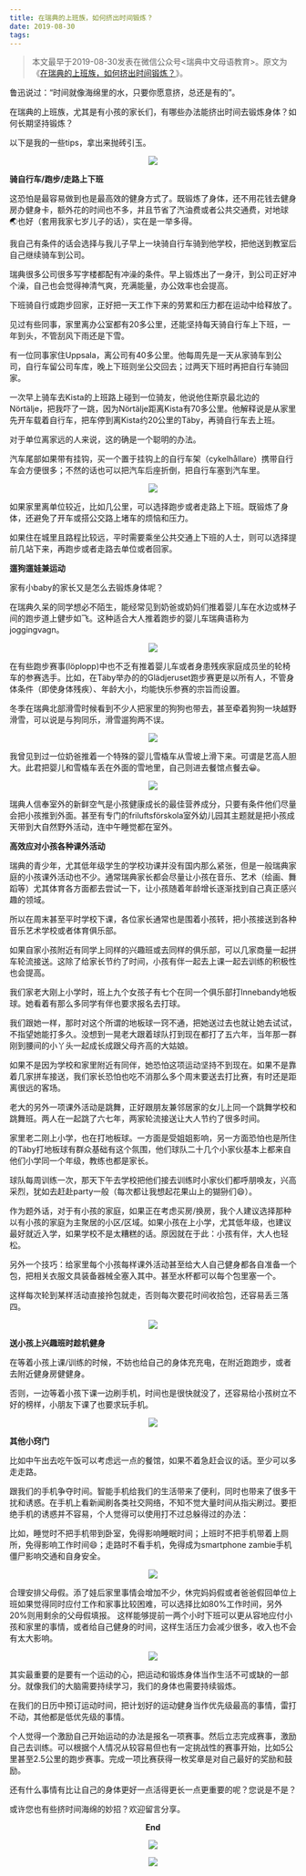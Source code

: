 ```yaml
---
title: 在瑞典的上班族，如何挤出时间锻炼？
date: 2019-08-30
tags:
---
```

> 本文最早于2019-08-30发表在微信公众号<瑞典中文母语教育>。原文为《[在瑞典的上班族，如何挤出时间锻炼？](https://mp.weixin.qq.com/s/B48LOhKk-h3dxQj_Z5xKyA)》。

鲁迅说过：“时间就像海绵里的水，只要你愿意挤，总还是有的”。

在瑞典的上班族，尤其是有小孩的家长们，有哪些办法能挤出时间去锻炼身体？如何长期坚持锻炼？

以下是我的一些tips，拿出来抛砖引玉。

<p align="center">
  <img src="/images/在瑞典的上班族，如何挤出时间锻炼？/runCommuting.webp" >
</p>

**骑自行车/跑步/走路上下班**  

这恐怕是最容易做到也是最高效的健身方式了。既锻炼了身体，还不用花钱去健身房办健身卡，额外花的时间也不多，并且节省了汽油费或者公共交通费，对地球🌏也好（套用我家七岁儿子的话），实在是一举多得。

我自己有条件的话会选择与我儿子早上一块骑自行车骑到他学校，把他送到教室后自己继续骑车到公司。

瑞典很多公司很多写字楼都配有冲澡的条件。早上锻炼出了一身汗，到公司正好冲个澡，自己也会觉得神清气爽，充满能量，办公效率也会提高。

下班骑自行或跑步回家，正好把一天工作下来的劳累和压力都在运动中给释放了。

见过有些同事，家里离办公室都有20多公里，还能坚持每天骑自行车上下班，一年到头，不管刮风下雨还是下雪。

有一位同事家住Uppsala，离公司有40多公里。他每周先是一天从家骑车到公司，自行车留公司车库，晚上下班则坐公交回去；过两天下班时再把自行车骑回家。

一次早上骑车去Kista的上班路上碰到一位骑友，他说他住斯京最北边的Nörtälje，把我吓了一跳，因为Nörtälje距离Kista有70多公里。他解释说是从家里先开车载着自行车，把车停到离Kista约20公里的Täby，再骑自行车去上班。

对于单位离家远的人来说，这的确是一个聪明的办法。

汽车尾部如果带有挂钩，买一个置于挂钩上的自行车架（cykelhållare）携带自行车会方便很多；不然的话也可以把汽车后座折倒，把自行车塞到汽车里。

<p align="center">
  <img src="/images/在瑞典的上班族，如何挤出时间锻炼？/挂自行车.webp" >
</p>

如果家里离单位较近，比如几公里，可以选择跑步或者走路上下班。既锻炼了身体，还避免了开车或搭公交路上堵车的烦恼和压力。  

如果住在城里且路程比较远，平时需要乘坐公共交通上下班的人士，则可以选择提前几站下来，再跑步或者走路去单位或者回家。


**遛狗遛娃兼运动**  

家有小baby的家长又是怎么去锻炼身体呢？

在瑞典久呆的同学想必不陌生，能经常见到奶爸或奶妈们推着婴儿车在水边或林子间的跑步道上健步如飞。这种适合大人推着跑步的婴儿车瑞典语称为joggingvagn。

<p align="center">
  <img src="/images/在瑞典的上班族，如何挤出时间锻炼？/joggingvagn.webp" >
</p>

在有些跑步赛事(löplopp)中也不乏有推着婴儿车或者身患残疾家庭成员坐的轮椅车的参赛选手。比如，在Täby举办的的Glädjeruset跑步赛更是以所有人，不管身体条件（即使身体残疾）、年龄大小，均能快乐参赛的宗旨而设置。  

冬季在瑞典北部滑雪时候看到不少人把家里的狗狗也带去，甚至牵着狗狗一块越野滑雪，可以说是与狗同乐，滑雪遛狗两不误。  

<p align="center">
  <img src="/images/在瑞典的上班族，如何挤出时间锻炼？/滑雪遛狗.webp" >
</p>

我曾见到过一位奶爸推着一个特殊的婴儿雪橇车从雪坡上滑下来。可谓是艺高人胆大。此君把婴儿和雪橇车丢在外面的雪地里，自己则进去餐馆点餐去😀。

<p align="center">
  <img src="/images/在瑞典的上班族，如何挤出时间锻炼？/滑雪溜娃.webp" >
</p>

瑞典人信奉室外的新鲜空气是小孩健康成长的最佳营养成分，只要有条件他们尽量会把小孩推到外面。甚至有专门的friluftsförskola室外幼儿园其主题就是把小孩成天带到大自然野外活动，连中午睡觉都在室外。

**高效应对小孩各种课外活动**

瑞典的青少年，尤其低年级学生的学校功课并没有国内那么紧张，但是一般瑞典家庭的小孩课外活动也不少。通常瑞典家长都会尽量让小孩在音乐、艺术（绘画、舞蹈等）尤其体育各方面都去尝试一下，让小孩随着年龄增长逐渐找到自己真正感兴趣的领域。

所以在周末甚至平时学校下课，各位家长通常也是围着小孩转，把小孩接送到各种音乐艺术学校或者体育俱乐部。

如果自家小孩附近有同学上同样的兴趣班或去同样的俱乐部，可以几家商量一起拼车轮流接送。这除了给家长节约了时间，小孩有伴一起去上课一起去训练的积极性也会提高。

我们家老大刚上小学时，班上九个女孩子有七个在同一个俱乐部打Innebandy地板球。她看着有那么多同学有伴也要求报名去打球。

我们跟她一样，那时对这个所谓的地板球一窍不通，把她送过去也就让她去试试，不指望她能打多久。没想到一晃老大跟着球队打到现在都打了五六年，当年那一群刚到腰间的小丫头一起成长成跟父母齐高的大姑娘。

如果不是因为学校和家里附近有同伴，她恐怕这项运动坚持不到现在。如果不是靠着几家拼车接送，我们家长恐怕也吃不消那么多个周末要送去打比赛，有时还是距离很远的客场。

老大的另外一项课外活动是跳舞，正好跟朋友兼邻居家的女儿上同一个跳舞学校和跳舞班。两人在一起跳了六七年，两家轮流接送让大人节约了很多时间。

家里老二刚上小学，也在打地板球。一方面是受姐姐影响，另一方面恐怕也是所住的Täby打地板球有群众基础有这个氛围，他们球队二十几个小家伙基本上都来自他们小学同一个年级，教练也都是家长。

球队每周训练一次，那天下午去学校把他们接去训练时小家伙们都呼朋唤友，兴高采烈，犹如去赶赴party一般（每次都让我想起花果山上的猢狲们😄）。

作为题外话，对于有小孩的家庭，如果正在考虑买房/换房，我个人建议选择那种以有小孩的家庭为主聚居的小区/区域。如果小孩在上小学，尤其低年级，也建议最好就近入学，如果学校不是太糟糕的话。原因就在于此：小孩有伴，大人也轻松。

另外一个技巧：给家里每个小孩每样课外活动甚至给大人自己健身都各自准备一个包，把相关衣服文具装备器械全塞入其中。甚至水杯都可以每个包里塞一个。

这样每次轮到某样活动直接拎包就走，否则每次要花时间收拾包，还容易丢三落四。  

<p align="center">
  <img src="/images/在瑞典的上班族，如何挤出时间锻炼？/运动包分类.webp" >
</p>

**送小孩上兴趣班时趁机健身**  

在等着小孩上课/训练的时候，不妨也给自己的身体充充电，在附近跑跑步，或者去附近健身房健健身。

否则，一边等着小孩下课一边刷手机，时间也是很快就没了，还容易给小孩树立不好的榜样，小朋友下课了也要求玩手机。

<p align="center">
  <img src="/images/在瑞典的上班族，如何挤出时间锻炼？/gym.webp" >
</p>

**其他小窍门**

比如中午出去吃午饭可以考虑远一点的餐馆，如果不着急赶会议的话。至少可以多走走路。

跟我们的手机争夺时间。智能手机给我们的生活带来了便利，同时也带来了很多干扰和诱惑。在手机上看新闻刷各类社交网络，不知不觉大量时间从指尖刷过。要拒绝手机的诱惑并不容易，个人觉得可以使用打不过总躲得过的办法：

比如，睡觉时不把手机带到卧室，免得影响睡眠时间；上班时不把手机带着上厕所，免得影响工作时间😄；走路时不看手机，免得成为smartphone zambie手机僵尸影响交通和自身安全。

<p align="center">
  <img src="/images/在瑞典的上班族，如何挤出时间锻炼？/smartphone.webp" >
</p>

合理安排父母假。添了娃后家里事情会增加不少，休完妈妈假或者爸爸假回单位上班如果觉得同时应付工作和家事比较困难，可以选择比如80%工作时间，另外20%则用剩余的父母假填报。
这样能够提前一两个小时下班可以更从容地应付小孩和家里的事情，或者给自己健身的时间，这样生活压力会减少很多，收入也不会有太大影响。

<p align="center">
  <img src="/images/在瑞典的上班族，如何挤出时间锻炼？/休父母假.webp" >
</p>

其实最重要的是要有一个运动的心，把运动和锻炼身体当作生活不可或缺的一部分。就像我们的大脑需要持续学习，我们的身体也需要持续锻炼。

在我们的日历中预订运动时间，把计划好的运动健身当作优先级最高的事情，雷打不动，其他都是低优先级的事情。

个人觉得一个激励自己开始运动的办法是报名一项赛事。然后立志完成赛事，激励自己去训练。可以根据个人情况从较容易但也有一定挑战性的赛事开始，比如5公里甚至2.5公里的跑步赛事。完成一项比赛获得一枚奖章是对自己最好的奖励和鼓励。

还有什么事情有比让自己的身体更好一点活得更长一点更重要的呢？您说是不是？

或许您也有些挤时间海绵的妙招？欢迎留言分享。  

**<center>End</center>**

<p align="center">
  <img src="/images/我的瓦萨越野滑雪赛2019/瑞典中文母语.webp">
</p>

<p align="center">
  <img src="/images/我的瓦萨越野滑雪赛2019/瑞典中文母语二维码.webp">
</p>
